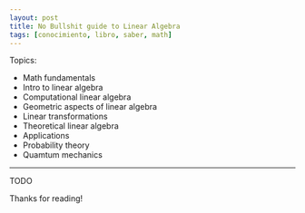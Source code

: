 ```yaml
---
layout: post
title: No Bullshit guide to Linear Algebra
tags: [conocimiento, libro, saber, math]
---
```


<!--Resumen-->

Topics:
- Math fundamentals
- Intro to linear algebra
- Computational linear algebra
- Geometric aspects of linear algebra
- Linear transformations
- Theoretical linear algebra
- Applications
- Probability theory
- Quamtum mechanics

---

<!--more-->
TODO
  
Thanks for reading!